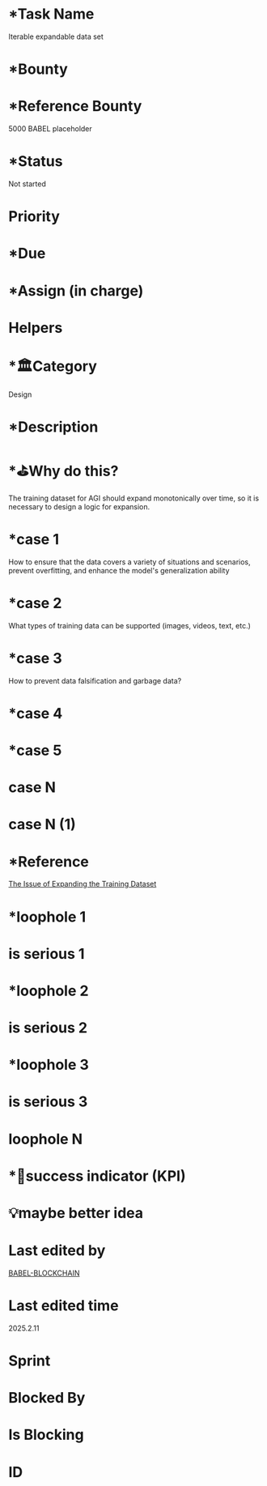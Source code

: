 # \*Task Name

Iterable expandable data set

# \*Bounty

# \*Reference Bounty

5000 BABEL placeholder

# \*Status

Not started

# Priority

# \*Due

# \*Assign (in charge)

# Helpers

# \*🏛Category

Design

# \*Description

# \*⛳️Why do this?

The training dataset for AGI should expand monotonically over time, so it is necessary to design a logic for expansion.

# \*case 1

How to ensure that the data covers a variety of situations and scenarios, prevent overfitting, and enhance the model's generalization ability

# \*case 2

What types of training data can be supported (images, videos, text, etc.)

# \*case 3

How to prevent data falsification and garbage data?

# \*case 4

# \*case 5

# case N

# case N (1)

# \*Reference

[The Issue of Expanding the Training Dataset](https://babel-agi-blockchain.notion.site/The-Issue-of-Expanding-the-Training-Dataset-174c09fee3b78187bc31c7733f266d8e)

# \*loophole 1

# is serious 1

# \*loophole 2

# is serious 2

# \*loophole 3

# is serious 3

# loophole N

# \*🎯success indicator (KPI)

# 💡maybe better idea

# Last edited by

[BABEL-BLOCKCHAIN](https://github.com/BABEL-BLOCKCHAIN)

# Last edited time

2025.2.11

# Sprint

# Blocked By

# Is Blocking

# ID
